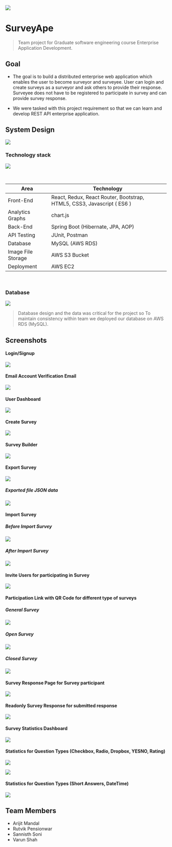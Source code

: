 <link rel="stylesheet" href="readme-src/readme.css">

![](Documentation/images/logo.png)


# SurveyApe

> Team project for Graduate software engineering course Enterprise Application Development.

## Goal

* The goal is to build a distributed enterprise web application which enables the user to become surveyor and surveyee. User can login and create surveys as a surveyor and ask others to provide their response. Surveyee does not have to be registered to participate in survey and can provide survey response.

* We were tasked with this project requirement so that we can learn and develop REST API enterprise application. 

## System Design
![](Documentation/HLD/HighLevelArchitecture.png)

### Technology stack

![](readme-src/technologies.png)

<br/>
<table>
<thead>
<tr>
<th>Area</th>
<th>Technology</th>
</tr>
</thead>
<tbody>
	<tr>
		<td>Front-End</td>
		<td>React, Redux, React Router, Bootstrap, HTML5, CSS3, Javascript ( ES6 )</td>
	</tr>
	<tr>
		<td>Analytics Graphs</td>
		<td>chart.js</td>
	</tr>
	<tr>
		<td>Back-End</td>
		<td>Spring Boot (Hibernate, JPA, AOP) </td>
	</tr>
	<tr>
		<td>API Testing</td>
		<td>JUnit, Postman</td>
	</tr>
	<tr>
		<td>Database</td>
		<td>MySQL (AWS RDS)</td>
	</tr>
	<tr>
		<td>Image File Storage</td>
		<td>AWS S3 Bucket</td>
	</tr>
    <tr>
		<td>Deployment</td>
		<td>AWS EC2</td>
	</tr>
</tbody>
</table>
<br/>


### Database
![](Documentation/DB%20Design/DB_Design_Circular.png)

> Database design and the data was critical for the project so To maintain consistency within team we deployed our database on AWS RDS (MySQL).

## Screenshots

#### Login/Signup

![](Documentation/images/Signup/signup.png)

#### Email Account Verification Email

![](Documentation/images/Signup/email_verificationcode.png)

#### User Dashboard

![](Documentation/images/Survey/survey_dashboard.png)

#### Create Survey

![](Documentation/images/SurveyBuilder/create_survey.png)

#### Survey Builder

![](Documentation/images/Survey/surveybuilder_imagesupport.png)

#### Export Survey

![](Documentation/images/Import_Export/Export/export_survey_modal.png)

##### Exported file JSON data
![](Documentation/images/Import_Export/Export/export_survey_jsonformat_file.png)

#### Import Survey

##### Before Import Survey

![](Documentation/images/Import_Export/Import/before_survey_import.png)

##### After Import Survey

![](Documentation/images/Import_Export/Import/after_survey_import.png)

#### Invite Users for participating in Survey

![](Documentation/images/Survey/share_survey.png)

#### Participation Link with QR Code for different type of surveys
##### General Survey
![](Documentation/images/Survey/general_survey_invitation.png)

##### Open Survey
![](Documentation/images/Survey/open_survey_invitation.png)

##### Closed Survey
![](Documentation/images/Survey/close_survey_invitation.png)

#### Survey Response Page for Survey participant

![](Documentation/images/SurveyResponse/surveyresponse_closed_survey.png)

#### Readonly Survey Response for submitted response

![](Documentation/images/SurveyResponse/response_submitted.png)

#### Survey Statistics Dashboard

![](Documentation/images/Statistics/stats_dashboard.png)

#### Statistics for Question Types (Checkbox, Radio, Dropbox, YESNO, Rating)

![](Documentation/images/Statistics/ratings_stats.png)

![](Documentation/images/Statistics/image_statistics.png)

#### Statistics for Question Types (Short Answers, DateTime)

![](Documentation/images/Statistics/short_answer_stats.png)


## Team Members

*	Arijit Mandal
*	Rutvik Pensionwar
*	Sannisth Soni
*	Varun Shah
